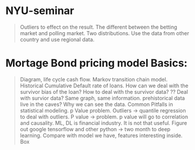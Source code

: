 # NYU-seminar
> Outliers to effect on the result. The different between the betting market and polling market.
> Two distributions. 
> Use the data from other country and use regional data. 
>
# Mortage Bond pricing model Basics:
> Diagram, life cycle cash flow. Markov transition chain model. 
> Historical Cumulative Default rate of loans. How can we deal with the survivor bias of the loan? How to deal with the survivor data? 
> ?? Deal with survior data?
> Same graph, same information. 
> prehistorical data live in the caves? Why we can see the data. 
> Common Pitfalls in statistical modeling.  p Value problem.
> Outliers -> quantile regression to deal with outliers.
> P value -> problem. p value will go to 
> correlation and causality.
> ML, DL is financial industry. It is not that useful.
> Figure out google tensorflow and other python -> two month to deep learning. Compare with model we have, features interesting inside.
> Box 






